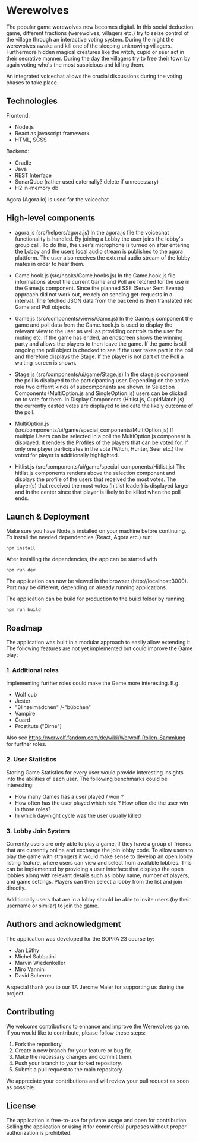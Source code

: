 # Werewolves

The popular game werewolves now becomes digital. In this social deduction game, different fractions (werewolves, villagers etc.) try to seize control of the village through an interactive voting system. During the night the werewolves awake and kill one of the sleeping unknowing villagers. Furthermore hidden magical creatures like the witch, cupid or seer act in their secrative manner. During the day the villagers try to free their town by again voting who's the most suspicious and killing them.

An integrated voicechat allows the crucial discussions during the voting phases to take place.

## Technologies

Frontend:
- Node.js
- React as javascript framework
- HTML, SCSS

Backend:
- Gradle
- Java
- REST Interface
- SonarQube (rather used externally? delete if unnecessary)
- H2 in-memory db

Agora (Agora.io) is used for the voicechat

## High-level components

- agora.js (src/helpers/agora.js)
In the agora.js file the voicechat functionality is handled. By joining a Lobby the user joins the lobby's group call.
To do this, the user's microphone is turned on after entering the Lobby and the users local audio stream is published to the agora plattform.
The user also receives the external audio stream of the lobby mates in order to hear them.

- Game.hook.js (src/hooks/Game.hooks.js)
In the Game.hook.js file informations about the current Game and Poll are fetched for the use in the Game.js component. 
Since the planned SSE (Server Sent Events) approach did not work out, we rely on sending get-requests in a interval.
The fetched JSON data from the backend is then translated into Game and Poll objects.

- Game.js (src/components/views/Game.js)
In the Game.js component the game and poll data from the Game.hook.js is used to display the relevant view to the user as well as providing controls to the user for muting etc.
If the game has ended, an endscreen shows the winning party and allows the players to then leave the game.
If the game is still ongoing the poll object is checked to see if the user takes part in the poll and therefore displays the Stage. If the player is not part of the Poll a waiting-screen is shown.

- Stage.js (src/components/ui/game/Stage.js)
In the stage.js component the poll is displayed to the participanting user. Depending on the active role two differnt kinds of subcomponents are shown.
In Selection Components (MultiOption.js and SingleOption.js) users can be clicked on to vote for them.
In Display Components (Hitlist.js, CupidMatch.js) the currently casted votes are displayed to indicate the likely outcome of the poll. 

- MultiOption.js (src/components/ui/game/special_components/MultiOption.js)
If multiple Users can be selected in a poll the MultiOption.js component is displayed. 
It renders the Profiles of the players that can be voted for. If only one player participates in the vote (Witch, Hunter, Seer etc.) the voted for player is additionally highlighted. 

- Hitlist.js (src/components/ui/game/special_components/Hitlist.js)
The hitlist.js components renders above the selection component and displays the profile of the users that received the most votes.
The player(s) that received the most votes (hitlist leader) is displayed larger and in the center since that player is likely to be killed when the poll ends.

## Launch & Deployment



Make sure you have Node.js installed on your machine before continuing. To install the needed dependencies (React, Agora etc.) run:

```npm install```

After installing the dependencies, the app can be started with

```npm run dev```

The application can now be viewed in the browser (http://localhost:3000). Port may be different, depending on already running applications.

The application can be build for production to the build folder by running:

`npm run build` 

## Roadmap

The application was built in a modular approach to easily allow extending it.
The following features are not yet implemented but could improve the Game play:

### 1. Additional roles

Implementing further roles could make the Game more interesting. E.g.

- Wolf cub
- Jester
- "Blinzelmädchen" /-"bübchen"
- Vampire
- Guard
- Prostitute ("Dirne")

Also see https://werwolf.fandom.com/de/wiki/Werwolf-Rollen-Sammlung for further roles.

### 2. User Statistics

Storing Game Statistics for every user would provide interesting insights into the abilities of each user. The following benchmarks could be interesting:

- How many Games has a user played / won ?
- How often has the user played which role ? How often did the user win in those roles?
- In which day-night cycle was the user usually killed 


### 3. Lobby Join System

Currently users are only able to play a game, if they have a group of friends that are currently online and exchange the join lobby code. To allow users to play the game with strangers it would make sense to develop an open lobby listing feature, where users can view and select from available lobbies. This can be implemented by providing a user interface that displays the open lobbies along with relevant details such as lobby name, number of players, and game settings. Players can then select a lobby from the list and join directly.

Additionally users that are in a lobby should be able to invite users (by their username or similar) to join the game.


## Authors and acknowledgment

The application was developed for the SOPRA 23 course by:

- Jan Lüthy
- Michel Sabbatini
- Marvin Wiedenkeller
- Miro Vannini
- David Scherrer

A special thank you to our TA Jerome Maier for supporting us during the project.

## Contributing

We welcome contributions to enhance and improve the Werewolves game. If you would like to contribute, please follow these steps:

1. Fork the repository.
2. Create a new branch for your feature or bug fix.
3. Make the necessary changes and commit them.
4. Push your branch to your forked repository.
5. Submit a pull request to the main repository.

We appreciate your contributions and will review your pull request as soon as possible.

## License

The application is free-to-use for private usage and open for contribution.
Selling the application or using it for commercial purposes without proper authorization is prohibited.
